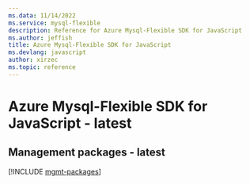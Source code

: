 ```yaml
---
ms.data: 11/14/2022
ms.service: mysql-flexible
description: Reference for Azure Mysql-Flexible SDK for JavaScript
ms.author: jeffish
title: Azure Mysql-Flexible SDK for JavaScript
ms.devlang: javascript
author: xirzec
ms.topic: reference
---
```

# Azure Mysql-Flexible SDK for JavaScript - latest

## Management packages - latest
[!INCLUDE [mgmt-packages](mysql-flexible-mgmt-index.md)]